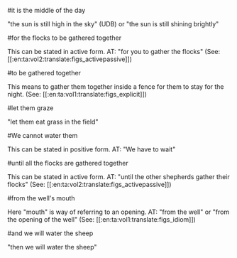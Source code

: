 #it is the middle of the day

"the sun is still high in the sky" (UDB) or "the sun is still shining brightly"

#for the flocks to be gathered together

This can be stated in active form. AT: "for you to gather the flocks" (See: [[:en:ta:vol2:translate:figs_activepassive]])

#to be gathered together

This means to gather them together inside a fence for them to stay for the night. (See: [[:en:ta:vol1:translate:figs_explicit]])

#let them graze

"let them eat grass in the field"

#We cannot water them

This can be stated in positive form. AT: "We have to wait"

#until all the flocks are gathered together

This can be stated in active form. AT: "until the other shepherds gather their flocks" (See: [[:en:ta:vol2:translate:figs_activepassive]])

#from the well's mouth

Here "mouth" is way of referring to an opening. AT: "from the well" or "from the opening of the well" (See: [[:en:ta:vol1:translate:figs_idiom]])

#and we will water the sheep

"then we will water the sheep"